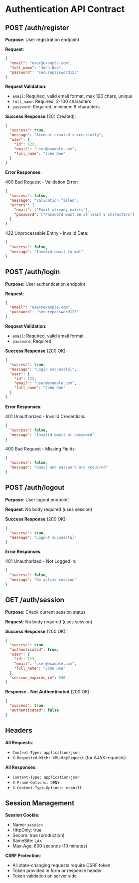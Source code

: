 # Authentication API Contract

## POST /auth/register

**Purpose**: User registration endpoint

**Request**:
```json
{
  "email": "user@example.com",
  "full_name": "John Doe", 
  "password": "securepassword123"
}
```

**Request Validation**:
- `email`: Required, valid email format, max 120 chars, unique
- `full_name`: Required, 2-100 characters
- `password`: Required, minimum 8 characters

**Success Response** (201 Created):
```json
{
  "success": true,
  "message": "Account created successfully",
  "user": {
    "id": 123,
    "email": "user@example.com",
    "full_name": "John Doe"
  }
}
```

**Error Responses**:

400 Bad Request - Validation Error:
```json
{
  "success": false,
  "message": "Validation failed",
  "errors": {
    "email": ["Email already exists"],
    "password": ["Password must be at least 8 characters"]
  }
}
```

422 Unprocessable Entity - Invalid Data:
```json
{
  "success": false,
  "message": "Invalid email format"
}
```

## POST /auth/login

**Purpose**: User authentication endpoint

**Request**:
```json
{
  "email": "user@example.com",
  "password": "securepassword123"
}
```

**Request Validation**:
- `email`: Required, valid email format
- `password`: Required

**Success Response** (200 OK):
```json
{
  "success": true,
  "message": "Login successful",
  "user": {
    "id": 123,
    "email": "user@example.com",
    "full_name": "John Doe"
  }
}
```

**Error Responses**:

401 Unauthorized - Invalid Credentials:
```json
{
  "success": false,
  "message": "Invalid email or password"
}
```

400 Bad Request - Missing Fields:
```json
{
  "success": false,
  "message": "Email and password are required"
}
```

## POST /auth/logout

**Purpose**: User logout endpoint

**Request**: No body required (uses session)

**Success Response** (200 OK):
```json
{
  "success": true,
  "message": "Logout successful"
}
```

**Error Responses**:

401 Unauthorized - Not Logged In:
```json
{
  "success": false,
  "message": "No active session"
}
```

## GET /auth/session

**Purpose**: Check current session status

**Request**: No body required (uses session)

**Success Response** (200 OK):
```json
{
  "success": true,
  "authenticated": true,
  "user": {
    "id": 123,
    "email": "user@example.com",
    "full_name": "John Doe"
  },
  "session_expires_in": 540
}
```

**Response - Not Authenticated** (200 OK):
```json
{
  "success": true,
  "authenticated": false
}
```

## Headers

**All Requests**:
- `Content-Type: application/json`
- `X-Requested-With: XMLHttpRequest` (for AJAX requests)

**All Responses**:
- `Content-Type: application/json`
- `X-Frame-Options: DENY`
- `X-Content-Type-Options: nosniff`

## Session Management

**Session Cookie**:
- Name: `session`
- HttpOnly: true
- Secure: true (production)
- SameSite: Lax
- Max-Age: 600 seconds (10 minutes)

**CSRF Protection**:
- All state-changing requests require CSRF token
- Token provided in form or response header
- Token validation on server side